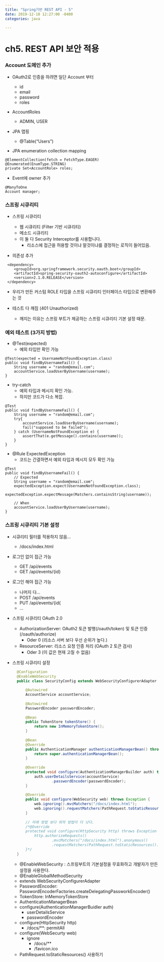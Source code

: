 ```yaml
---
title: "Spring기반 REST API - 5"
date: 2019-12-10 12:27:00 -0400
categories: java

---
```


ch5. REST API 보안 적용
=====================

### Account 도메인 추가
- OAuth2로 인증을 하려면 일단 Account 부터
  - id
  - email
  - password
  - roles

- AccountRoles
  - ADMIN, USER

- JPA 맵핑
  - @Table(“Users”)

- JPA enumeration collection mapping
```
@ElementCollection(fetch = FetchType.EAGER)
@Enumerated(EnumType.STRING)
private Set<AccountRole> roles;
```

- Event에 owner 추가
```
@ManyToOne
Account manager;
```

### 스프링 시큐리티
- 스프링 시큐리티
  - 웹 시큐리티 (Filter 기반 시큐리티)
  - 메소드 시큐리티 
  - 이 둘 다 Security Interceptor를 사용합니다.
     - 리소스에 접근을 허용할 것이냐 말것이냐를 결정하는 로직이 들어있음.

- 의존성 추가
```
 <dependency>
    <groupId>org.springframework.security.oauth.boot</groupId>
    <artifactId>spring-security-oauth2-autoconfigure</artifactId>
    <version>2.1.0.RELEASE</version>
 </dependency>
```

- 우리가 만든 커스텀 ROLE 타입을 스프링 시큐리티 인터페이스 타입으로 변환해주는 것 

- 테스트 다 깨짐 (401 Unauthorized)
  - 깨지는 이유는 스프링 부트가 제공하는 스프링 시큐리티 기본 설정 때문.

### 예외 테스트 (3가지 방법)
- @Test(expected)
  - 예외 타입만 확인 가능
```
@Test(expected = UsernameNotFoundException.class)
public void findByUsernameFail() {
    String username = "random@email.com";
    accountService.loadUserByUsername(username);
}
```


- try-catch
  - 예외 타입과 메시지 확인 가능.
  - 하지만 코드가 다소 복잡.
```
@Test
public void findByUsernameFail() {
    String username = "random@email.com";
    try{
        accountService.loadUserByUsername(username);
        fail("supposed to be failed");
    } catch (UsernameNotFoundException e) {
        assertThat(e.getMessage().contains(username));
    }
}
```

- @Rule ExpectedException
  - 코드는 간결하면서 예외 타입과 메시지 모두 확인 가능
```
@Test
public void findByUsernameFail() {
    // Expected
    String username = "random@email.com";
    expectedException.expect(UsernameNotFoundException.class);
    expectedException.expectMessage(Matchers.containsString(username));

    // When
    accountService.loadUserByUsername(username);
}
```


### 스프링 시큐리티 기본 설정
- 시큐리티 필터를 적용하지 않음...
  - /docs/index.html

- 로그인 없이 접근 가능
  - GET /api/events
  - GET /api/events/{id}

- 로그인 해야 접근 가능
  - 나머지 다...
  - POST /api/events
  - PUT /api/events/{id{
  - ...

- 스프링 시큐리티 OAuth 2.0
  - AuthorizationServer: OAuth2 토큰 발행(/oauth/token) 및 토큰 인증(/oauth/authorize)
     - Oder 0 (리소스 서버 보다 우선 순위가 높다.)
  - ResourceServer: 리소스 요청 인증 처리 (OAuth 2 토큰 검사)
     - Oder 3 (이 값은 현재 고칠 수 없음)

- 스프링 시큐리티 설정
  ```java
    @Configuration
    @EnableWebSecurity
    public class SecurityConfig extends WebSecurityConfigurerAdapter {
    
        @Autowired
        AccountService accountService;
    
        @Autowired
        PasswordEncoder passwordEncoder;
    
        @Bean
        public TokenStore tokenStore() {
            return new InMemoryTokenStore();
        }
    
        @Bean
        @Override
        public AuthenticationManager authenticationManagerBean() throws Exception {
            return super.authenticationManagerBean();
        }
    
        @Override
        protected void configure(AuthenticationManagerBuilder auth) throws Exception {
            auth.userDetailsService(accountService)
                    .passwordEncoder(passwordEncoder);
        }
    
        @Override
        public void configure(WebSecurity web) throws Exception {
            web.ignoring().mvcMatchers("/docs/index.html");
            web.ignoring().requestMatchers(PathRequest.toStaticResources().atCommonLocations());
        }
    
        // 아래 방법 보다 위의 방법이 더 낫다.
        /*@Override
        protected void configure(HttpSecurity http) throws Exception {
            http.authorizeRequests()
                    .mvcMatchers("/docs/index.html").anonymous()
                    .requestMatchers(PathRequest.toStaticResources().atCommonLocations()).anonymous();
        }*/
    }
    ```
  - @EnableWebSecurity : 스프링부트의 기본설정을 무효화하고 개발자가 만든 설정을 사용한다.
  - @EnableGlobalMethodSecurity
  - extends WebSecurityConfigurerAdapter
  - PasswordEncoder: PasswordEncoderFactories.createDelegatingPassworkEncoder()
  - TokenStore: InMemoryTokenStore
  - AuthenticationManagerBean
  - configure(AuthenticationManagerBuidler auth)
    - userDetailsService
    - passwordEncoder
  - configure(HttpSecurity http)
    - /docs/**: permitAll
  - configure(WebSecurty web)
    - ignore
        - /docs/**
        - /favicon.ico
  - PathRequest.toStaticResources() 사용하기
